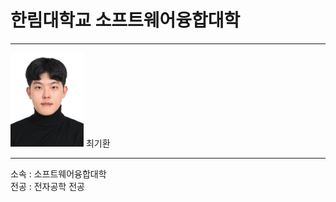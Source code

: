 # 한림대학교 소프트웨어융합대학
---
<img src=최기환.jpg height =150 widht=150>
최기환

---

소속 : 소프트웨어융합대학   
전공 : 전자공학 전공
